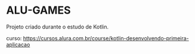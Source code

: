 # ALU-GAMES

Projeto criado durante o estudo de Kotlin.

curso: https://cursos.alura.com.br/course/kotlin-desenvolvendo-primeira-aplicacao
